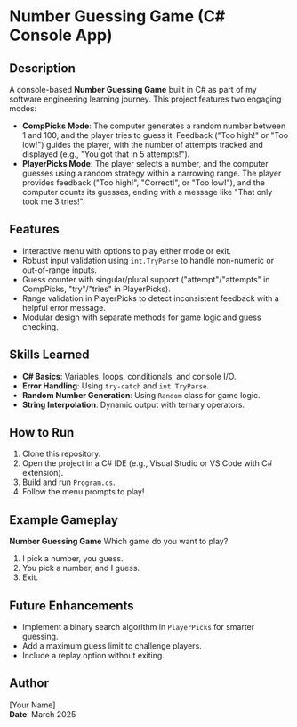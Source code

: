# Number Guessing Game (C# Console App)

## Description
A console-based **Number Guessing Game** built in C# as part of my software engineering learning journey. This project features two engaging modes:

- **CompPicks Mode**: The computer generates a random number between 1 and 100, and the player tries to guess it. Feedback ("Too high!" or "Too low!") guides the player, with the number of attempts tracked and displayed (e.g., "You got that in 5 attempts!").
- **PlayerPicks Mode**: The player selects a number, and the computer guesses using a random strategy within a narrowing range. The player provides feedback ("Too high!", "Correct!", or "Too low!"), and the computer counts its guesses, ending with a message like "That only took me 3 tries!".

## Features
- Interactive menu with options to play either mode or exit.
- Robust input validation using `int.TryParse` to handle non-numeric or out-of-range inputs.
- Guess counter with singular/plural support ("attempt"/"attempts" in CompPicks, "try"/"tries" in PlayerPicks).
- Range validation in PlayerPicks to detect inconsistent feedback with a helpful error message.
- Modular design with separate methods for game logic and guess checking.

## Skills Learned
- **C# Basics**: Variables, loops, conditionals, and console I/O.
- **Error Handling**: Using `try-catch` and `int.TryParse`.
- **Random Number Generation**: Using `Random` class for game logic.
- **String Interpolation**: Dynamic output with ternary operators.

## How to Run
1. Clone this repository.
2. Open the project in a C# IDE (e.g., Visual Studio or VS Code with C# extension).
3. Build and run `Program.cs`.
4. Follow the menu prompts to play!

## Example Gameplay
**Number Guessing Game**
Which game do you want to play?
1. I pick a number, you guess.
2. You pick a number, and I guess.
3. Exit.

## Future Enhancements
- Implement a binary search algorithm in `PlayerPicks` for smarter guessing.
- Add a maximum guess limit to challenge players.
- Include a replay option without exiting.

## Author
[Your Name]  
**Date**: March 2025
